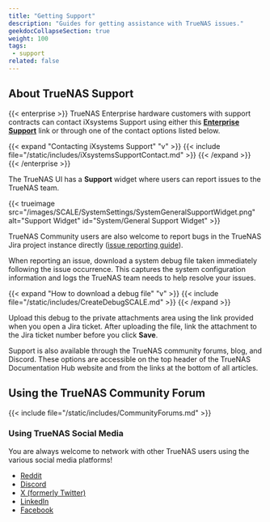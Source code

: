 ```yaml
---
title: "Getting Support"
description: "Guides for getting assistance with TrueNAS issues."
geekdocCollapseSection: true
weight: 100
tags:
 - support
related: false
---
```


## About TrueNAS Support

{{< enterprise >}}
TrueNAS Enterprise hardware customers with support contracts can contact iXsystems Support using either this **[Enterprise Support](https://www.ixsystems.com/support/)** link or through one of the contact options listed below.

{{< expand "Contacting iXsystems Support" "v" >}}
{{< include file="/static/includes/iXsystemsSupportContact.md" >}}
{{< /expand >}}
{{< /enterprise >}}


The TrueNAS UI has a **Support** widget where users can report issues to the TrueNAS team.

{{< trueimage src="/images/SCALE/SystemSettings/SystemGeneralSupportWidget.png" alt="Support Widget" id="System/General Support Widget" >}}

TrueNAS Community users are also welcome to report bugs in the TrueNAS Jira project instance directly ([issue reporting guide](https://www.truenas.com/docs/contributing/issuereporting/jiraissuereporting/)).

When reporting an issue, download a system debug file taken immediately following the issue occurrence.
This captures the system configuration information and logs the TrueNAS team needs to help resolve your issues.

{{< expand "How to download a debug file" "v" >}}
{{< include file="/static/includes/CreateDebugSCALE.md" >}}
{{< /expand >}}

Upload this debug to the private attachments area using the link provided when you open a Jira ticket.
After uploading the file, link the attachment to the Jira ticket number before you click **Save**.

Support is also available through the TrueNAS community forums, blog, and Discord.
These options are accessible on the top header of the TrueNAS Documentation Hub website and from the links at the bottom of all articles.

## Using the TrueNAS Community Forum

{{< include file="/static/includes/CommunityForums.md" >}}

### Using TrueNAS Social Media

You are always welcome to network with other TrueNAS users using the various social media platforms!

* [Reddit](https://www.reddit.com/r/truenas/)
* [Discord](https://discord.com/invite/Q3St5fPETd)
* [X (formerly Twitter)](https://twitter.com/TrueNAS)
* [LinkedIn](https://www.linkedin.com/groups/3903140/)
* [Facebook](https://www.facebook.com/truenascommunity)
